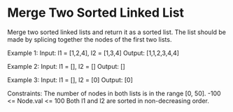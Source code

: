 # Merge Two Sorted Linked List
 
Merge two sorted linked lists and return it as a sorted list. The list should be made by splicing together the nodes of the first two lists.

Example 1:
Input: l1 = [1,2,4], l2 = [1,3,4]
Output: [1,1,2,3,4,4]

Example 2:
Input: l1 = [], l2 = []
Output: []

Example 3:
Input: l1 = [], l2 = [0]
Output: [0]
 
Constraints:
The number of nodes in both lists is in the range [0, 50].
-100 <= Node.val <= 100
Both l1 and l2 are sorted in non-decreasing order.
